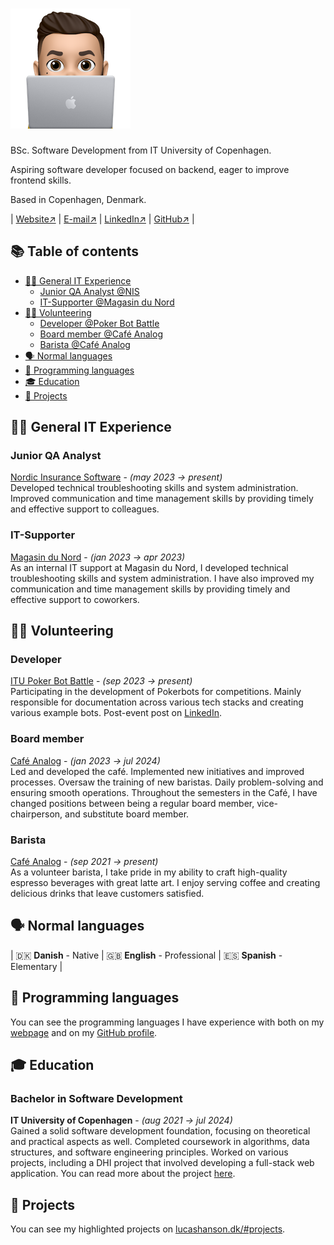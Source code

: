 # ![logo](./assets/favicon-192x192.png)

BSc. Software Development from IT University of Copenhagen.

Aspiring software developer focused on backend, eager to improve frontend skills.

Based in Copenhagen, Denmark.

| [Website↗](lucashanson.dk) | [E-mail↗](mailto:contact@lucashanson.dk) | [LinkedIn↗](https://www.linkedin.com/in/lucas-frey-torres-hanson-b6b79320b/) | [GitHub↗](github.com/lucasfth) |

## 📚 Table of contents

- [👨‍💻 General IT Experience](#general-it-experience)
  - [Junior QA Analyst @NIS](#junior-qa-analyst)
  - [IT-Supporter @Magasin du Nord](#it-supporter)
- [🙋‍♂️ Volunteering](#volunteering)
  - [Developer @Poker Bot Battle](#developer)
  - [Board member @Café Analog](#board-member)
  - [Barista @Café Analog](#barista)
- [🗣️ Normal languages](#normal-languages)
- [🐍 Programming languages](#programming-languages)
- [🎓 Education](#education)
- [🎯 Projects](#projects)

<a name="general-it-experience"></a>
## 👨‍💻 General IT Experience

### Junior QA Analyst

[Nordic Insurance Software](https://nisportal.com/) -
_(may 2023 → present)_\
Developed technical troubleshooting skills and system administration. Improved communication and time management skills by providing timely and effective support to colleagues.

### IT-Supporter

[Magasin du Nord](https://magasin.dk/) -
_(jan 2023 → apr 2023)_\
As an internal IT support at Magasin du Nord, I developed technical troubleshooting skills and system administration. I have also improved my communication and time management skills by providing timely and effective support to coworkers.

<a name="volunteering"></a>
## 🙋‍♂️ Volunteering

### Developer

[ITU Poker Bot Battle](https://www.pokerbot.dk/) -
_(sep 2023 → present)_\
Participating in the development of Pokerbots for competitions. Mainly
responsible for documentation across various tech stacks and creating various
example bots. Post-event post on [LinkedIn](https://www.linkedin.com/posts/lucas-frey-torres-hanson-b6b79320b_thank-you-to-everyone-who-participated-in-activity-7172124059185364992-vztq/).

### Board member

[Café Analog](https://www.cafeanalog.dk/) -
_(jan 2023 → jul 2024)_\
Led and developed the café. Implemented new initiatives and improved processes. Oversaw the training of new baristas. Daily problem-solving and ensuring smooth operations.
Throughout the semesters in the Café, I have changed positions between being a regular board member, vice-chairperson, and substitute board member.

### Barista

[Café Analog](https://www.cafeanalog.dk/) -
_(sep 2021 → present)_\
As a volunteer barista, I take pride in my ability to craft high-quality espresso beverages with great latte art. I enjoy serving coffee and creating delicious drinks that leave customers satisfied.

<a name="normal-languages"></a>
## 🗣️ Normal languages

| 🇩🇰 **Danish** - Native | 🇬🇧 **English** - Professional | 🇪🇸 **Spanish** - Elementary |

<a name="programming-languages"></a>
## 🐍 Programming languages

You can see the programming languages I have experience with both on my [webpage](https://lucashanson.dk) and on my [GitHub profile](https://github.com/lucasfth).

<a name="education"></a>
## 🎓 Education

### Bachelor in Software Development

**IT University of Copenhagen** -
_(aug 2021 → jul 2024)_\
Gained a solid software development foundation, focusing on theoretical and practical aspects as well. Completed coursework in algorithms, data structures, and software engineering principles. Worked on various projects, including a DHI project that involved developing a full-stack web application. You can read more about the project [here](https://lucashanson.dk/#project_dhi).

<a name="projects"></a>
## 🎯 Projects

You can see my highlighted projects on [lucashanson.dk/#projects](https://lucashanson.dk/#projects).

